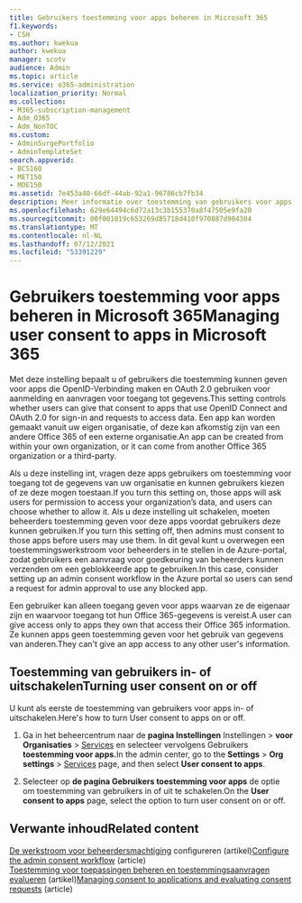 ```yaml
---
title: Gebruikers toestemming voor apps beheren in Microsoft 365
f1.keywords:
- CSH
ms.author: kwekua
author: kwekua
manager: scotv
audience: Admin
ms.topic: article
ms.service: o365-administration
localization_priority: Normal
ms.collection:
- M365-subscription-management
- Adm_O365
- Adm_NonTOC
ms.custom:
- AdminSurgePortfolio
- AdminTemplateSet
search.appverid:
- BCS160
- MET150
- MOE150
ms.assetid: 7e453a40-66df-44ab-92a1-96786cb7fb34
description: Meer informatie over toestemming van gebruikers voor apps en hoe u deze in kunt stellen om apps van derden toegang te geven tot de Microsoft 365 gebruikersgegevens.
ms.openlocfilehash: 629e64494c6d72a13c3b155370a8f47505e9fa20
ms.sourcegitcommit: 00f001019c653269d85718d410f970887d904304
ms.translationtype: MT
ms.contentlocale: nl-NL
ms.lasthandoff: 07/12/2021
ms.locfileid: "53391229"
---
```

# <a name="managing-user-consent-to-apps-in-microsoft-365"></a><span data-ttu-id="5dbe3-103">Gebruikers toestemming voor apps beheren in Microsoft 365</span><span class="sxs-lookup"><span data-stu-id="5dbe3-103">Managing user consent to apps in Microsoft 365</span></span>

<span data-ttu-id="5dbe3-104">Met deze instelling bepaalt u of gebruikers die toestemming kunnen geven voor apps die OpenID-Verbinding maken en OAuth 2.0 gebruiken voor aanmelding en aanvragen voor toegang tot gegevens.</span><span class="sxs-lookup"><span data-stu-id="5dbe3-104">This setting controls whether users can give that consent to apps that use OpenID Connect and OAuth 2.0 for sign-in and requests to access data.</span></span> <span data-ttu-id="5dbe3-105">Een app kan worden gemaakt vanuit uw eigen organisatie, of deze kan afkomstig zijn van een andere Office 365 of een externe organisatie.</span><span class="sxs-lookup"><span data-stu-id="5dbe3-105">An app can be created from within your own organization, or it can come from another Office 365 organization or a third-party.</span></span>

<span data-ttu-id="5dbe3-106">Als u deze instelling int, vragen deze apps gebruikers om toestemming voor toegang tot de gegevens van uw organisatie en kunnen gebruikers kiezen of ze deze mogen toestaan.</span><span class="sxs-lookup"><span data-stu-id="5dbe3-106">If you turn this setting on, those apps will ask users for permission to access your organization’s data, and users can choose whether to allow it.</span></span> <span data-ttu-id="5dbe3-107">Als u deze instelling uit schakelen, moeten beheerders toestemming geven voor deze apps voordat gebruikers deze kunnen gebruiken.</span><span class="sxs-lookup"><span data-stu-id="5dbe3-107">If you turn this setting off, then admins must consent to those apps before users may use them.</span></span> <span data-ttu-id="5dbe3-108">In dit geval kunt u overwegen een toestemmingswerkstroom voor beheerders in te stellen in de Azure-portal, zodat gebruikers een aanvraag voor goedkeuring van beheerders kunnen verzenden om een geblokkeerde app te gebruiken.</span><span class="sxs-lookup"><span data-stu-id="5dbe3-108">In this case, consider setting up an admin consent workflow in the Azure portal so users can send a request for admin approval to use any blocked app.</span></span>

<span data-ttu-id="5dbe3-109">Een gebruiker kan alleen toegang geven voor apps waarvan ze de eigenaar zijn en waarvoor toegang tot hun Office 365-gegevens is vereist.</span><span class="sxs-lookup"><span data-stu-id="5dbe3-109">A user can give access only to apps they own that access their Office 365 information.</span></span> <span data-ttu-id="5dbe3-110">Ze kunnen apps geen toestemming geven voor het gebruik van gegevens van anderen.</span><span class="sxs-lookup"><span data-stu-id="5dbe3-110">They can't give an app access to any other user's information.</span></span>

## <a name="turning-user-consent-on-or-off"></a><span data-ttu-id="5dbe3-111">Toestemming van gebruikers in- of uitschakelen</span><span class="sxs-lookup"><span data-stu-id="5dbe3-111">Turning user consent on or off</span></span>

<span data-ttu-id="5dbe3-112">U kunt als eerste de toestemming van gebruikers voor apps in- of uitschakelen.</span><span class="sxs-lookup"><span data-stu-id="5dbe3-112">Here's how to turn User consent to apps on or off.</span></span>

1. <span data-ttu-id="5dbe3-113">Ga in het beheercentrum naar de **pagina Instellingen** Instellingen \> **voor Organisaties**  >  [Services](https://go.microsoft.com/fwlink/p/?linkid=2053743) en selecteer vervolgens Gebruikers **toestemming voor apps.**</span><span class="sxs-lookup"><span data-stu-id="5dbe3-113">In the admin center, go to the **Settings** \> **Org settings** > [Services](https://go.microsoft.com/fwlink/p/?linkid=2053743) page, and then select **User consent to apps**.</span></span>

2. <span data-ttu-id="5dbe3-114">Selecteer op **de pagina Gebruikers toestemming voor apps** de optie om toestemming van gebruikers in of uit te schakelen.</span><span class="sxs-lookup"><span data-stu-id="5dbe3-114">On the **User consent to apps** page, select the option to turn user consent on or off.</span></span>

## <a name="related-content"></a><span data-ttu-id="5dbe3-115">Verwante inhoud</span><span class="sxs-lookup"><span data-stu-id="5dbe3-115">Related content</span></span> 

<span data-ttu-id="5dbe3-116">[De werkstroom voor beheerdersmachtiging](/azure/active-directory/manage-apps/configure-admin-consent-workflow) configureren (artikel)</span><span class="sxs-lookup"><span data-stu-id="5dbe3-116">[Configure the admin consent workflow](/azure/active-directory/manage-apps/configure-admin-consent-workflow) (article)</span></span>\
<span data-ttu-id="5dbe3-117">[Toestemming voor toepassingen beheren en toestemmingsaanvragen evalueren](/azure/active-directory/manage-apps/manage-consent-requests) (artikel)</span><span class="sxs-lookup"><span data-stu-id="5dbe3-117">[Managing consent to applications and evaluating consent requests](/azure/active-directory/manage-apps/manage-consent-requests) (article)</span></span>